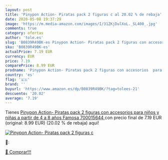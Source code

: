 ```yaml
---
layout: post
title: 'Pinypon Action- Piratas pack 2 figuras c al 20.02 % de rebaja'
date: 2020-05-08 19:37:29
image: 'https://m.media-amazon.com/images/I/31ZKjDulXoL._SL400_.jpg'
comments: true
category: ofertas
author: 'tole.es'
slug: 'B0839R49BK-es Pinypon Action- Piratas pack 2 figuras con accesorios para...'
sku: 'B0839R49BK-es'
actualPrice: 7.19 EUR
currency: EUR
price: 7.19
comparePrice: 8.99 EUR
prodname: 'Pinypon Action- Piratas pack 2 figuras con accesorios  para niños y niñas a partir de 4 a 8 años   Famosa 700015644 '
country: 'es'
flag: '🇪🇸'
brand: ''
buyurl: 'https://www.amazon.es/dp/B0839R49BK/?tag=tolees-21'
descuento: '20.02'
average: '7.19'
---
```


Tienes [Pinypon Action- Piratas pack 2 figuras con accesorios  para niños y niñas a partir de 4 a 8 años   Famosa 700015644 ](https://www.amazon.es/dp/B0839R49BK/?tag=tolees-21) con precio final de  7.19 EUR (original: 8.99 EUR) (20.02 %  de rebaja) aqui!

[![Pinypon Action- Piratas pack 2 figuras c](https://m.media-amazon.com/images/I/31ZKjDulXoL._SL400_.jpg)](https://www.amazon.es/dp/B0839R49BK/?tag=tolees-21)

🔎:


[🛒 Comprar!!!](https://www.amazon.es/dp/B0839R49BK/?tag=tolees-21)

